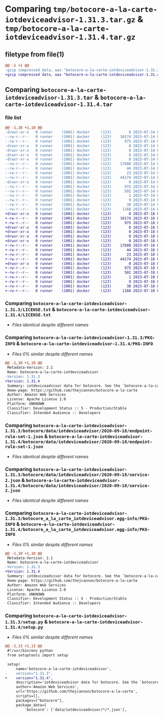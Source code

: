 # Comparing `tmp/botocore-a-la-carte-iotdeviceadvisor-1.31.3.tar.gz` & `tmp/botocore-a-la-carte-iotdeviceadvisor-1.31.4.tar.gz`

## filetype from file(1)

```diff
@@ -1 +1 @@
-gzip compressed data, was "botocore-a-la-carte-iotdeviceadvisor-1.31.3.tar", last modified: Fri Jul 14 01:46:13 2023, max compression
+gzip compressed data, was "botocore-a-la-carte-iotdeviceadvisor-1.31.4.tar", last modified: Tue Jul 18 01:55:13 2023, max compression
```

## Comparing `botocore-a-la-carte-iotdeviceadvisor-1.31.3.tar` & `botocore-a-la-carte-iotdeviceadvisor-1.31.4.tar`

### file list

```diff
@@ -1,18 +1,18 @@
-drwxr-xr-x   0 runner    (1001) docker     (123)        0 2023-07-14 01:46:13.214691 botocore-a-la-carte-iotdeviceadvisor-1.31.3/
--rw-r--r--   0 runner    (1001) docker     (123)    10174 2023-07-14 01:46:12.000000 botocore-a-la-carte-iotdeviceadvisor-1.31.3/LICENSE.txt
--rw-r--r--   0 runner    (1001) docker     (123)      975 2023-07-14 01:46:13.214691 botocore-a-la-carte-iotdeviceadvisor-1.31.3/PKG-INFO
-drwxr-xr-x   0 runner    (1001) docker     (123)        0 2023-07-14 01:46:13.214691 botocore-a-la-carte-iotdeviceadvisor-1.31.3/botocore/
-drwxr-xr-x   0 runner    (1001) docker     (123)        0 2023-07-14 01:46:13.214691 botocore-a-la-carte-iotdeviceadvisor-1.31.3/botocore/data/
-drwxr-xr-x   0 runner    (1001) docker     (123)        0 2023-07-14 01:46:13.214691 botocore-a-la-carte-iotdeviceadvisor-1.31.3/botocore/data/iotdeviceadvisor/
-drwxr-xr-x   0 runner    (1001) docker     (123)        0 2023-07-14 01:46:13.214691 botocore-a-la-carte-iotdeviceadvisor-1.31.3/botocore/data/iotdeviceadvisor/2020-09-18/
--rw-r--r--   0 runner    (1001) docker     (123)    17680 2023-07-14 01:45:45.000000 botocore-a-la-carte-iotdeviceadvisor-1.31.3/botocore/data/iotdeviceadvisor/2020-09-18/endpoint-rule-set-1.json
--rw-r--r--   0 runner    (1001) docker     (123)       44 2023-07-14 01:45:45.000000 botocore-a-la-carte-iotdeviceadvisor-1.31.3/botocore/data/iotdeviceadvisor/2020-09-18/examples-1.json
--rw-r--r--   0 runner    (1001) docker     (123)       23 2023-07-14 01:45:45.000000 botocore-a-la-carte-iotdeviceadvisor-1.31.3/botocore/data/iotdeviceadvisor/2020-09-18/paginators-1.json
--rw-r--r--   0 runner    (1001) docker     (123)    44174 2023-07-14 01:45:45.000000 botocore-a-la-carte-iotdeviceadvisor-1.31.3/botocore/data/iotdeviceadvisor/2020-09-18/service-2.json
-drwxr-xr-x   0 runner    (1001) docker     (123)        0 2023-07-14 01:46:13.214691 botocore-a-la-carte-iotdeviceadvisor-1.31.3/botocore_a_la_carte_iotdeviceadvisor.egg-info/
--rw-r--r--   0 runner    (1001) docker     (123)      975 2023-07-14 01:46:13.000000 botocore-a-la-carte-iotdeviceadvisor-1.31.3/botocore_a_la_carte_iotdeviceadvisor.egg-info/PKG-INFO
--rw-r--r--   0 runner    (1001) docker     (123)      502 2023-07-14 01:46:13.000000 botocore-a-la-carte-iotdeviceadvisor-1.31.3/botocore_a_la_carte_iotdeviceadvisor.egg-info/SOURCES.txt
--rw-r--r--   0 runner    (1001) docker     (123)        1 2023-07-14 01:46:13.000000 botocore-a-la-carte-iotdeviceadvisor-1.31.3/botocore_a_la_carte_iotdeviceadvisor.egg-info/dependency_links.txt
--rw-r--r--   0 runner    (1001) docker     (123)        9 2023-07-14 01:46:13.000000 botocore-a-la-carte-iotdeviceadvisor-1.31.3/botocore_a_la_carte_iotdeviceadvisor.egg-info/top_level.txt
--rw-r--r--   0 runner    (1001) docker     (123)       38 2023-07-14 01:46:13.214691 botocore-a-la-carte-iotdeviceadvisor-1.31.3/setup.cfg
--rw-r--r--   0 runner    (1001) docker     (123)     1168 2023-07-14 01:46:12.000000 botocore-a-la-carte-iotdeviceadvisor-1.31.3/setup.py
+drwxr-xr-x   0 runner    (1001) docker     (123)        0 2023-07-18 01:55:13.252238 botocore-a-la-carte-iotdeviceadvisor-1.31.4/
+-rw-r--r--   0 runner    (1001) docker     (123)    10174 2023-07-18 01:55:13.000000 botocore-a-la-carte-iotdeviceadvisor-1.31.4/LICENSE.txt
+-rw-r--r--   0 runner    (1001) docker     (123)      975 2023-07-18 01:55:13.252238 botocore-a-la-carte-iotdeviceadvisor-1.31.4/PKG-INFO
+drwxr-xr-x   0 runner    (1001) docker     (123)        0 2023-07-18 01:55:13.252238 botocore-a-la-carte-iotdeviceadvisor-1.31.4/botocore/
+drwxr-xr-x   0 runner    (1001) docker     (123)        0 2023-07-18 01:55:13.252238 botocore-a-la-carte-iotdeviceadvisor-1.31.4/botocore/data/
+drwxr-xr-x   0 runner    (1001) docker     (123)        0 2023-07-18 01:55:13.252238 botocore-a-la-carte-iotdeviceadvisor-1.31.4/botocore/data/iotdeviceadvisor/
+drwxr-xr-x   0 runner    (1001) docker     (123)        0 2023-07-18 01:55:13.252238 botocore-a-la-carte-iotdeviceadvisor-1.31.4/botocore/data/iotdeviceadvisor/2020-09-18/
+-rw-r--r--   0 runner    (1001) docker     (123)    17680 2023-07-18 01:54:50.000000 botocore-a-la-carte-iotdeviceadvisor-1.31.4/botocore/data/iotdeviceadvisor/2020-09-18/endpoint-rule-set-1.json
+-rw-r--r--   0 runner    (1001) docker     (123)       44 2023-07-18 01:54:50.000000 botocore-a-la-carte-iotdeviceadvisor-1.31.4/botocore/data/iotdeviceadvisor/2020-09-18/examples-1.json
+-rw-r--r--   0 runner    (1001) docker     (123)       23 2023-07-18 01:54:50.000000 botocore-a-la-carte-iotdeviceadvisor-1.31.4/botocore/data/iotdeviceadvisor/2020-09-18/paginators-1.json
+-rw-r--r--   0 runner    (1001) docker     (123)    44174 2023-07-18 01:54:50.000000 botocore-a-la-carte-iotdeviceadvisor-1.31.4/botocore/data/iotdeviceadvisor/2020-09-18/service-2.json
+drwxr-xr-x   0 runner    (1001) docker     (123)        0 2023-07-18 01:55:13.252238 botocore-a-la-carte-iotdeviceadvisor-1.31.4/botocore_a_la_carte_iotdeviceadvisor.egg-info/
+-rw-r--r--   0 runner    (1001) docker     (123)      975 2023-07-18 01:55:13.000000 botocore-a-la-carte-iotdeviceadvisor-1.31.4/botocore_a_la_carte_iotdeviceadvisor.egg-info/PKG-INFO
+-rw-r--r--   0 runner    (1001) docker     (123)      502 2023-07-18 01:55:13.000000 botocore-a-la-carte-iotdeviceadvisor-1.31.4/botocore_a_la_carte_iotdeviceadvisor.egg-info/SOURCES.txt
+-rw-r--r--   0 runner    (1001) docker     (123)        1 2023-07-18 01:55:13.000000 botocore-a-la-carte-iotdeviceadvisor-1.31.4/botocore_a_la_carte_iotdeviceadvisor.egg-info/dependency_links.txt
+-rw-r--r--   0 runner    (1001) docker     (123)        9 2023-07-18 01:55:13.000000 botocore-a-la-carte-iotdeviceadvisor-1.31.4/botocore_a_la_carte_iotdeviceadvisor.egg-info/top_level.txt
+-rw-r--r--   0 runner    (1001) docker     (123)       38 2023-07-18 01:55:13.252238 botocore-a-la-carte-iotdeviceadvisor-1.31.4/setup.cfg
+-rw-r--r--   0 runner    (1001) docker     (123)     1168 2023-07-18 01:55:13.000000 botocore-a-la-carte-iotdeviceadvisor-1.31.4/setup.py
```

### Comparing `botocore-a-la-carte-iotdeviceadvisor-1.31.3/LICENSE.txt` & `botocore-a-la-carte-iotdeviceadvisor-1.31.4/LICENSE.txt`

 * *Files identical despite different names*

### Comparing `botocore-a-la-carte-iotdeviceadvisor-1.31.3/PKG-INFO` & `botocore-a-la-carte-iotdeviceadvisor-1.31.4/PKG-INFO`

 * *Files 0% similar despite different names*

```diff
@@ -1,10 +1,10 @@
 Metadata-Version: 2.1
 Name: botocore-a-la-carte-iotdeviceadvisor
-Version: 1.31.3
+Version: 1.31.4
 Summary: iotdeviceadvisor data for botocore. See the `botocore-a-la-carte` package for more info.
 Home-page: https://github.com/thejcannon/botocore-a-la-carte
 Author: Amazon Web Services
 License: Apache License 2.0
 Platform: UNKNOWN
 Classifier: Development Status :: 5 - Production/Stable
 Classifier: Intended Audience :: Developers
```

### Comparing `botocore-a-la-carte-iotdeviceadvisor-1.31.3/botocore/data/iotdeviceadvisor/2020-09-18/endpoint-rule-set-1.json` & `botocore-a-la-carte-iotdeviceadvisor-1.31.4/botocore/data/iotdeviceadvisor/2020-09-18/endpoint-rule-set-1.json`

 * *Files identical despite different names*

### Comparing `botocore-a-la-carte-iotdeviceadvisor-1.31.3/botocore/data/iotdeviceadvisor/2020-09-18/service-2.json` & `botocore-a-la-carte-iotdeviceadvisor-1.31.4/botocore/data/iotdeviceadvisor/2020-09-18/service-2.json`

 * *Files identical despite different names*

### Comparing `botocore-a-la-carte-iotdeviceadvisor-1.31.3/botocore_a_la_carte_iotdeviceadvisor.egg-info/PKG-INFO` & `botocore-a-la-carte-iotdeviceadvisor-1.31.4/botocore_a_la_carte_iotdeviceadvisor.egg-info/PKG-INFO`

 * *Files 0% similar despite different names*

```diff
@@ -1,10 +1,10 @@
 Metadata-Version: 2.1
 Name: botocore-a-la-carte-iotdeviceadvisor
-Version: 1.31.3
+Version: 1.31.4
 Summary: iotdeviceadvisor data for botocore. See the `botocore-a-la-carte` package for more info.
 Home-page: https://github.com/thejcannon/botocore-a-la-carte
 Author: Amazon Web Services
 License: Apache License 2.0
 Platform: UNKNOWN
 Classifier: Development Status :: 5 - Production/Stable
 Classifier: Intended Audience :: Developers
```

### Comparing `botocore-a-la-carte-iotdeviceadvisor-1.31.3/setup.py` & `botocore-a-la-carte-iotdeviceadvisor-1.31.4/setup.py`

 * *Files 0% similar despite different names*

```diff
@@ -1,13 +1,13 @@
 #!/usr/bin/env python
 from setuptools import setup
 
 setup(
     name='botocore-a-la-carte-iotdeviceadvisor',
-    version="1.31.3",
+    version="1.31.4",
     description='iotdeviceadvisor data for botocore. See the `botocore-a-la-carte` package for more info.',
     author='Amazon Web Services',
     url='https://github.com/thejcannon/botocore-a-la-carte',
     scripts=[],
     packages=["botocore"],
     package_data={
         'botocore': ['data/iotdeviceadvisor/*/*.json'],
```

